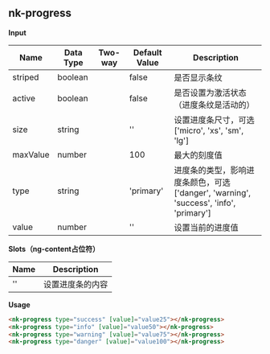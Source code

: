 ## nk-progress

**Input**

| Name | Data Type |  Two-way | Default Value | Description |
| --- | --- | --- | --- | --- |
| striped | boolean | | false | 是否显示条纹 |
| active | boolean | | false | 是否设置为激活状态（进度条纹是活动的）|
| size | string | | '' | 设置进度条尺寸，可选 ['micro', 'xs', 'sm', 'lg'] |
| maxValue | number | | 100 | 最大的刻度值 |
| type | string | | 'primary' | 进度条的类型，影响进度条颜色，可选 ['danger', 'warning', 'success', 'info', 'primary'] |
| value | number | | '' | 设置当前的进度值 |
 
**Slots（ng-content占位符）**

| Name | Description |
| --- | --- |
| '' | 设置进度条的内容 |

**Usage**
```html
<nk-progress type="success" [value]="value25"></nk-progress>
<nk-progress type="info" [value]="value50"></nk-progress>
<nk-progress type="warning" [value]="value75"></nk-progress>
<nk-progress type="danger" [value]="value100"></nk-progress>
```
